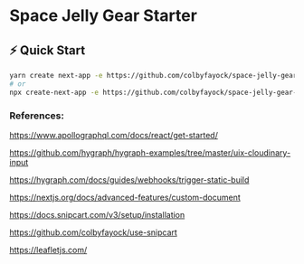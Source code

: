 # Space Jelly Gear Starter

## ⚡️ Quick Start

```bash
yarn create next-app -e https://github.com/colbyfayock/space-jelly-gear-starter
# or
npx create-next-app -e https://github.com/colbyfayock/space-jelly-gear-starter
```

### References:

https://www.apollographql.com/docs/react/get-started/

https://github.com/hygraph/hygraph-examples/tree/master/uix-cloudinary-input

https://hygraph.com/docs/guides/webhooks/trigger-static-build

https://nextjs.org/docs/advanced-features/custom-document

https://docs.snipcart.com/v3/setup/installation

https://github.com/colbyfayock/use-snipcart

https://leafletjs.com/